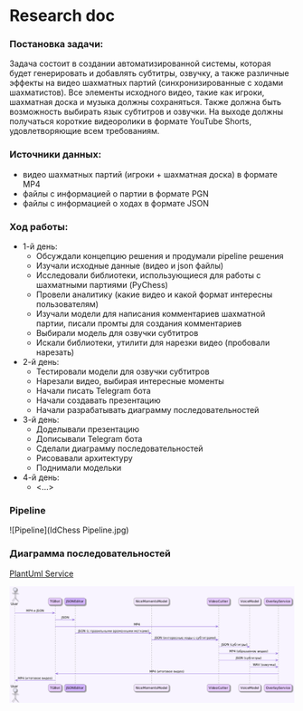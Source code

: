 # Research doc

### Постановка задачи:
Задача состоит в создании автоматизированной системы, которая будет генерировать и добавлять субтитры, озвучку, а также различные эффекты на видео шахматных партий (синхронизированные с ходами шахматистов). Все элементы исходного видео, такие как игроки, шахматная доска и музыка должны сохраняться. Также должна быть возможность выбирать язык субтитров и озвучки. На выходе должны получаться короткие видеоролики в формате YouTube Shorts, удовлетворяющие всем требованиям.

### Источники данных:
- видео шахматных партий (игроки + шахматная доска) в формате MP4
- файлы с информацией о партии в формате PGN
- файлы с информацией о ходах в формате JSON 

### Ход работы:

- 1-й день:
  - Обсуждали концепцию решения и продумали pipeline решения
  - Изучали исходные данные (видео и json файлы)
  - Исследовали библиотеки, использующиеся для работы с шахматными партиями (PyChess) 
  - Провели аналитику (какие видео и какой формат интересны пользователям)
  - Изучали модели для написания комментариев шахматной партии, писали промты для создания комментариев
  - Выбирали модель для озвучки субтитров
  - Искали библиотеки, утилити для нарезки видео (пробовали нарезать)
- 2-й день:
  - Тестировали модели для озвучки субтитров
  - Нарезали видео, выбирая интересные моменты
  - Начали писать Telegram бота
  - Начали создавать презентацию
  - Начали разрабатывать диаграмму последовательностей
- 3-й день:
  - Доделывали презентацию
  - Дописывали Telegram бота
  - Сделали диаграмму последовательностей
  <!-- !!!!!!!!!!!!!!!!!! -->
  - Рисовавали архитектуру
  - Поднимали модельки
- 4-й день:
  - <...>

### Pipeline

![Pipeline](IdChess Pipeline.jpg)

### Диаграмма последовательностей

[PlantUml Service](https://www.plantuml.com/plantuml/uml/Aov9B2hXil98pSd9LoZFByf9iUOgBial0000)

![Diagram](diagram.png)